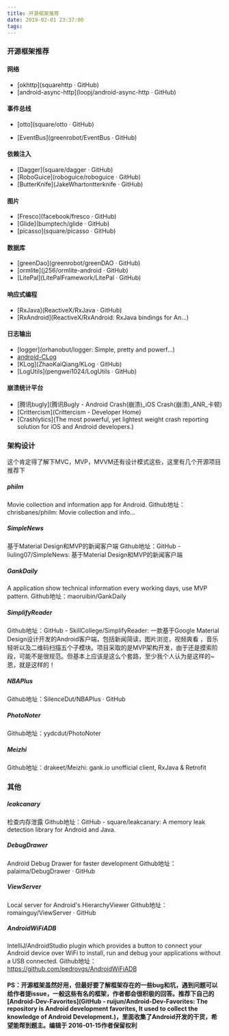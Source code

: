 ```yaml
---
title: 开源框架推荐
date: 2019-02-01 23:37:00
tags: 
---
```




### 开源框架推荐
#### 网络
* [okhttp](squarehttp · GitHub)
* [android-async-http](loopj/android-async-http · GitHub)

#### 事件总线
* [otto](square/otto · GitHub)

* [EventBus](greenrobot/EventBus · GitHub)

  <!--more-->

#### 依赖注入
* [Dagger](square/dagger · GitHub)
* [RoboGuice](roboguice/roboguice · GitHub)
* [ButterKnife](JakeWhartontterknife · GitHub)

#### 图片
* [Fresco](facebook/fresco · GitHub)
* [Glide](bumptech/glide · GitHub)
* [picasso](square/picasso · GitHub)

#### 数据库
* [greenDao](greenrobot/greenDAO · GitHub)
* [ormlite](j256/ormlite-android · GitHub)
* [LitePal](LitePalFramework/LitePal · GitHub)

#### 响应式编程
* [RxJava](ReactiveX/RxJava · GitHub)
* [RxAndroid](ReactiveX/RxAndroid: RxJava bindings for An...)

#### 日志输出
* [logger](orhanobut/logger: Simple, pretty and powerf...)
* [android-CLog](liaohuqiu/android-CLog)
* [KLog](ZhaoKaiQiang/KLog · GitHub)
* [LogUtils](pengwei1024/LogUtils · GitHub)

#### 崩溃统计平台
* [腾讯bugly](腾讯Bugly - Android Crash(崩溃)_iOS Crash(崩溃)_ANR_卡顿)
* [Crittercism](Crittercism - Developer Home) 
* [Crashlytics](The most powerful, yet lightest weight crash reporting solution for iOS and Android developers.)

### 架构设计
这个肯定得了解下MVC，MVP，MVVM还有设计模式这些，这里有几个开源项目推荐下

##### philm
Movie collection and information app for Android.
Github地址：chrisbanes/philm: Movie collection and info...

##### SimpleNews
基于Material Design和MVP的新闻客户端
Github地址：GitHub - liuling07/SimpleNews: 基于Material Design和MVP的新闻客户端

##### GankDaily
A application show technical information every working days, use MVP pattern.
Github地址：maoruibin/GankDaily

##### SimplifyReader
Github地址：GitHub - SkillCollege/SimplifyReader: 一款基于Google Material Design设计开发的Android客户端，包括新闻简读，图片浏览，视频爽看 ，音乐轻听以及二维码扫描五个子模块。项目采取的是MVP架构开发，由于还是摸索阶段，可能不是很规范。但基本上应该是这么个套路，至少我个人认为是这样的~恩，就是这样的！

##### NBAPlus
Github地址：SilenceDut/NBAPlus · GitHub

##### PhotoNoter
Github地址：yydcdut/PhotoNoter

##### Meizhi
Github地址：drakeet/Meizhi: gank.io unofficial client, RxJava & Retrofit

### 其他
##### leakcanary
检查内存泄露 
Github地址：GitHub - square/leakcanary: A memory leak detection library for Android and Java.

##### DebugDrawer
Android Debug Drawer for faster development 
Github地址：palaima/DebugDrawer · GitHub

##### ViewServer
Local server for Android's HierarchyViewer 
Github地址：romainguy/ViewServer · GitHub

##### AndroidWiFiADB
IntelliJ/AndroidStudio plugin which provides a button to connect your Android device over WiFi to install, run and debug your applications without a USB connected.
Github地址：https://github.com/pedrovgs/AndroidWiFiADB

#### PS：开源框架虽然好用，但最好要了解框架存在的一些bug和坑，遇到问题可以给作者提issue，一般这些有名的框架，作者都会很积极的回答。推荐下自己的[Android-Dev-Favorites](GitHub - ruijun/Android-Dev-Favorites: The repository is Android development favorites, It used to collect the knowledge of Android Development.)，里面收集了Android开发的干货，希望能帮到题主。编辑于 2016-01-15作者保留权利